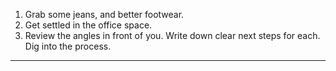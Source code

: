 1. Grab some jeans, and better footwear.
2. Get settled in the office space.
3. Review the angles in front of you. Write down clear next steps for each. Dig into the process.

---

